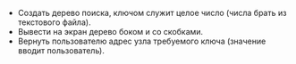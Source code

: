 ﻿- Создать дерево поиска, ключом служит целое число (числа брать из текстового файла). 
- Вывести на экран дерево боком и со скобками.
- Вернуть пользователю адрес узла требуемого ключа (значение вводит пользователь). 
